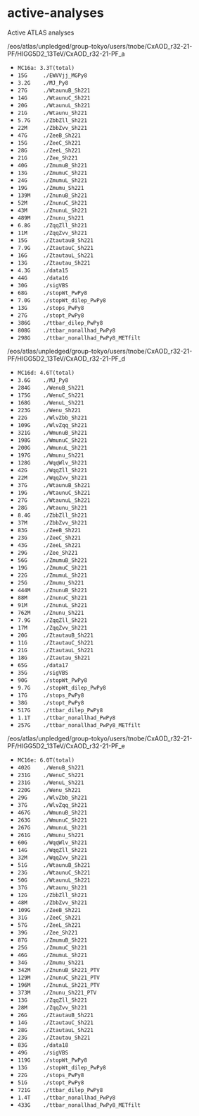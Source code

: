 # active-analyses
Active ATLAS analyses


/eos/atlas/unpledged/group-tokyo/users/tnobe/CxAOD_r32-21-PF/HIGG5D2_13TeV/CxAOD_r32-21-PF_a

* `MC16a: 3.3T(total)`
* `15G     ./EWVVjj_MGPy8`
* `3.2G    ./MJ_Py8`
* `27G     ./WtaunuB_Sh221`
* `14G     ./WtaunuC_Sh221`
* `20G     ./WtaunuL_Sh221`
* `21G     ./Wtaunu_Sh221`
* `5.7G    ./ZbbZll_Sh221`
* `22M     ./ZbbZvv_Sh221`
* `47G     ./ZeeB_Sh221`
* `15G     ./ZeeC_Sh221`
* `28G     ./ZeeL_Sh221`
* `21G     ./Zee_Sh221`
* `40G     ./ZmumuB_Sh221`
* `13G     ./ZmumuC_Sh221`
* `24G     ./ZmumuL_Sh221`
* `19G     ./Zmumu_Sh221`
* `139M    ./ZnunuB_Sh221`
* `52M     ./ZnunuC_Sh221`
* `43M     ./ZnunuL_Sh221`
* `489M    ./Znunu_Sh221`
* `6.8G    ./ZqqZll_Sh221`
* `11M     ./ZqqZvv_Sh221`
* `15G     ./ZtautauB_Sh221`
* `7.9G    ./ZtautauC_Sh221`
* `16G     ./ZtautauL_Sh221`
* `13G     ./Ztautau_Sh221`
* `4.3G    ./data15`
* `44G     ./data16`
* `30G     ./sigVBS`
* `68G     ./stopWt_PwPy8`
* `7.0G    ./stopWt_dilep_PwPy8`
* `13G     ./stops_PwPy8`
* `27G     ./stopt_PwPy8`
* `386G    ./ttbar_dilep_PwPy8`
* `808G    ./ttbar_nonallhad_PwPy8`
* `298G    ./ttbar_nonallhad_PwPy8_METfilt`

/eos/atlas/unpledged/group-tokyo/users/tnobe/CxAOD_r32-21-PF/HIGG5D2_13TeV/CxAOD_r32-21-PF_d

* `MC16d: 4.6T(total)`
* `3.6G    ./MJ_Py8`
* `284G    ./WenuB_Sh221`
* `175G    ./WenuC_Sh221`
* `168G    ./WenuL_Sh221`
* `223G    ./Wenu_Sh221`
* `22G     ./WlvZbb_Sh221`
* `109G    ./WlvZqq_Sh221`
* `321G    ./WmunuB_Sh221`
* `198G    ./WmunuC_Sh221`
* `200G    ./WmunuL_Sh221`
* `197G    ./Wmunu_Sh221`
* `128G    ./WqqWlv_Sh221`
* `42G     ./WqqZll_Sh221`
* `22M     ./WqqZvv_Sh221`
* `37G     ./WtaunuB_Sh221`
* `19G     ./WtaunuC_Sh221`
* `27G     ./WtaunuL_Sh221`
* `28G     ./Wtaunu_Sh221`
* `8.4G    ./ZbbZll_Sh221`
* `37M     ./ZbbZvv_Sh221`
* `83G     ./ZeeB_Sh221`
* `23G     ./ZeeC_Sh221`
* `43G     ./ZeeL_Sh221`
* `29G     ./Zee_Sh221`
* `56G     ./ZmumuB_Sh221`
* `19G     ./ZmumuC_Sh221`
* `22G     ./ZmumuL_Sh221`
* `25G     ./Zmumu_Sh221`
* `444M    ./ZnunuB_Sh221`
* `88M     ./ZnunuC_Sh221`
* `91M     ./ZnunuL_Sh221`
* `762M    ./Znunu_Sh221`
* `7.9G    ./ZqqZll_Sh221`
* `17M     ./ZqqZvv_Sh221`
* `20G     ./ZtautauB_Sh221`
* `11G     ./ZtautauC_Sh221`
* `21G     ./ZtautauL_Sh221`
* `18G     ./Ztautau_Sh221`
* `65G     ./data17`
* `35G     ./sigVBS`
* `90G     ./stopWt_PwPy8`
* `9.7G    ./stopWt_dilep_PwPy8`
* `17G     ./stops_PwPy8`
* `38G     ./stopt_PwPy8`
* `517G    ./ttbar_dilep_PwPy8`
* `1.1T    ./ttbar_nonallhad_PwPy8`
* `257G    ./ttbar_nonallhad_PwPy8_METfilt`

/eos/atlas/unpledged/group-tokyo/users/tnobe/CxAOD_r32-21-PF/HIGG5D2_13TeV/CxAOD_r32-21-PF_e

* `MC16e: 6.0T(total)`
* `402G    ./WenuB_Sh221`
* `231G    ./WenuC_Sh221`
* `231G    ./WenuL_Sh221`
* `220G    ./Wenu_Sh221`
* `29G     ./WlvZbb_Sh221`
* `37G     ./WlvZqq_Sh221`
* `467G    ./WmunuB_Sh221`
* `263G    ./WmunuC_Sh221`
* `267G    ./WmunuL_Sh221`
* `261G    ./Wmunu_Sh221`
* `60G     ./WqqWlv_Sh221`
* `14G     ./WqqZll_Sh221`
* `32M     ./WqqZvv_Sh221`
* `51G     ./WtaunuB_Sh221`
* `23G     ./WtaunuC_Sh221`
* `50G     ./WtaunuL_Sh221`
* `37G     ./Wtaunu_Sh221`
* `12G     ./ZbbZll_Sh221`
* `48M     ./ZbbZvv_Sh221`
* `109G    ./ZeeB_Sh221`
* `31G     ./ZeeC_Sh221`
* `57G     ./ZeeL_Sh221`
* `39G     ./Zee_Sh221`
* `87G     ./ZmumuB_Sh221`
* `25G     ./ZmumuC_Sh221`
* `46G     ./ZmumuL_Sh221`
* `34G     ./Zmumu_Sh221`
* `342M    ./ZnunuB_Sh221_PTV`
* `129M    ./ZnunuC_Sh221_PTV`
* `196M    ./ZnunuL_Sh221_PTV`
* `373M    ./Znunu_Sh221_PTV`
* `13G     ./ZqqZll_Sh221`
* `28M     ./ZqqZvv_Sh221`
* `26G     ./ZtautauB_Sh221`
* `14G     ./ZtautauC_Sh221`
* `28G     ./ZtautauL_Sh221`
* `23G     ./Ztautau_Sh221`
* `83G     ./data18`
* `49G     ./sigVBS`
* `119G    ./stopWt_PwPy8`
* `13G     ./stopWt_dilep_PwPy8`
* `22G     ./stops_PwPy8`
* `51G     ./stopt_PwPy8`
* `721G    ./ttbar_dilep_PwPy8`
* `1.4T    ./ttbar_nonallhad_PwPy8`
* `433G    ./ttbar_nonallhad_PwPy8_METfilt`


